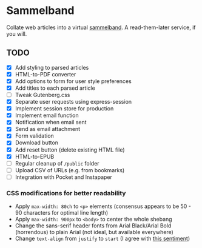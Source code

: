 # Sammelband

Collate web articles into a virtual [sammelband](https://en.wikipedia.org/wiki/Sammelband). A read-them-later service, if you will.

## TODO

- [X] Add styling to parsed articles
- [X] HTML-to-PDF converter
- [X] Add options to form for user style preferences
- [X] Add titles to each parsed article
- [ ] Tweak Gutenberg.css
- [X] Separate user requests using express-session
- [X] Implement session store for production
- [X] Implement email function
- [X] Notification when email sent
- [X] Send as email attachment
- [X] Form validation
- [X] Download button
- [X] Add reset button (delete existing HTML file)
- [X] HTML-to-EPUB
- [ ] Regular cleanup of `/public` folder
- [ ] Upload CSV of URLs (e.g. from bookmarks)
- [ ] Integration with Pocket and Instapaper

### CSS modifications for better readability

- Apply `max-width: 80ch` to `<p>` elements (consensus appears to be 50 - 90 characters for optimal line length)
- Apply `max-width: 900px` to `<body>` to center the whole shebang
- Change the sans-serif header fonts from Arial Black/Arial Bold (horrendous) to plain Arial (not ideal, but available everywhere)
- Change `text-align` from `justify` to `start` (I agree with [this sentiment](https://www.cgpgrey.com/blog/voyage-to-nowhere))